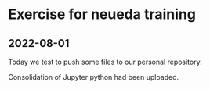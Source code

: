 # Exercise for neueda training
## 2022-08-01
Today we test to push some files to our personal repository.

Consolidation of Jupyter python had been uploaded.
